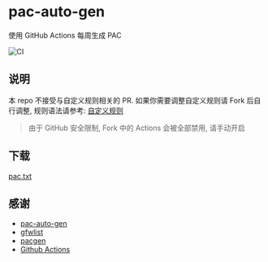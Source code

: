# pac-auto-gen

使用 GitHub Actions 每周生成 PAC

![CI](https://img.shields.io/github/actions/workflow/status/sealoong/pac-auto-gen/ci.yml?label=CI&logo=github-actions&logoColor=white&style=for-the-badge)

## 说明

本 repo 不接受与自定义规则相关的 PR. 如果你需要调整自定义规则请 Fork 后自行调整, 规则语法请参考: [自定义规则](https://github.com/JinnLynn/genpac#自定义规则)

> 由于 GitHub 安全限制, Fork 中的 Actions 会被全部禁用, 请手动开启

## 下载

<a href="https://raw.githubusercontent.com/SeaLoong/pac-auto-gen/master/pac.txt" download>pac.txt</a>

## 感谢

- [pac-auto-gen](https://github.com/NoDocCat/pac-auto-gen)
- [gfwlist](https://github.com/gfwlist/gfwlist)
- [pacgen](https://github.com/JinnLynn/genpac)
- [Github Actions](https://github.com/features/actions)
